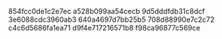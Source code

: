 854fcc0de1c2e7ec
a528b099aa54cecb
9d5dddfdb31c8dcf
3e6088cdc3960ab3
640a4697d7bb25b5
708d88990e7c2c72
c4c6d5686fa1ea71
d9f4e717216571b8
f98ca96877c569ce
